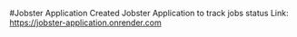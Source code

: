 #Jobster Application
Created Jobster Application to track jobs status
Link: https://jobster-application.onrender.com